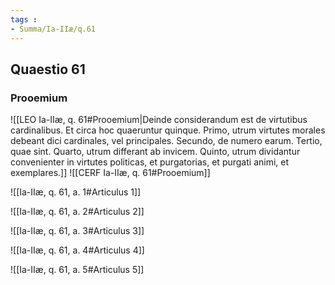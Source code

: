```yaml
---
tags : 
- Summa/Ia-IIæ/q.61
---
```


## Quaestio 61

### Prooemium

![[LEO Ia-IIæ, q. 61#Prooemium|Deinde considerandum est de virtutibus cardinalibus. Et circa hoc quaeruntur quinque. Primo, utrum virtutes morales debeant dici cardinales, vel principales. Secundo, de numero earum. Tertio, quae sint. Quarto, utrum differant ab invicem. Quinto, utrum dividantur convenienter in virtutes politicas, et purgatorias, et purgati animi, et exemplares.]]
![[CERF Ia-IIæ, q. 61#Prooemium]]

![[Ia-IIæ, q. 61, a. 1#Articulus 1]]

![[Ia-IIæ, q. 61, a. 2#Articulus 2]]

![[Ia-IIæ, q. 61, a. 3#Articulus 3]]

![[Ia-IIæ, q. 61, a. 4#Articulus 4]]

![[Ia-IIæ, q. 61, a. 5#Articulus 5]]

